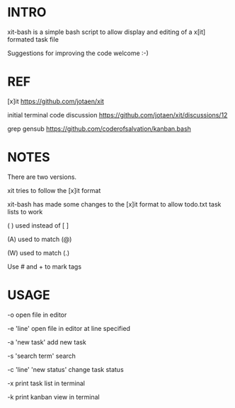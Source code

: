 # INTRO
xit-bash is a simple bash script to allow display and editing of a x[it] formated task file


Suggestions for improving the code welcome :-)

# REF
[x]it https://github.com/jotaen/xit

initial terminal code discussion https://github.com/jotaen/xit/discussions/12

grep gensub https://github.com/coderofsalvation/kanban.bash

# NOTES
There are two versions. 

xit tries to follow the [x]it format 

xit-bash has made some changes to the [x]it format to allow todo.txt task lists to work

( ) used instead of [ ] 

(A) used to match (@)

(W) used to match (.)

Use # and + to mark tags

# USAGE
-o open file in editor

-e 'line' open file in editor at line specified

-a 'new task' add new task

-s 'search term' search

-c 'line' 'new status' change task status

-x print task list in terminal

-k print kanban view in terminal
